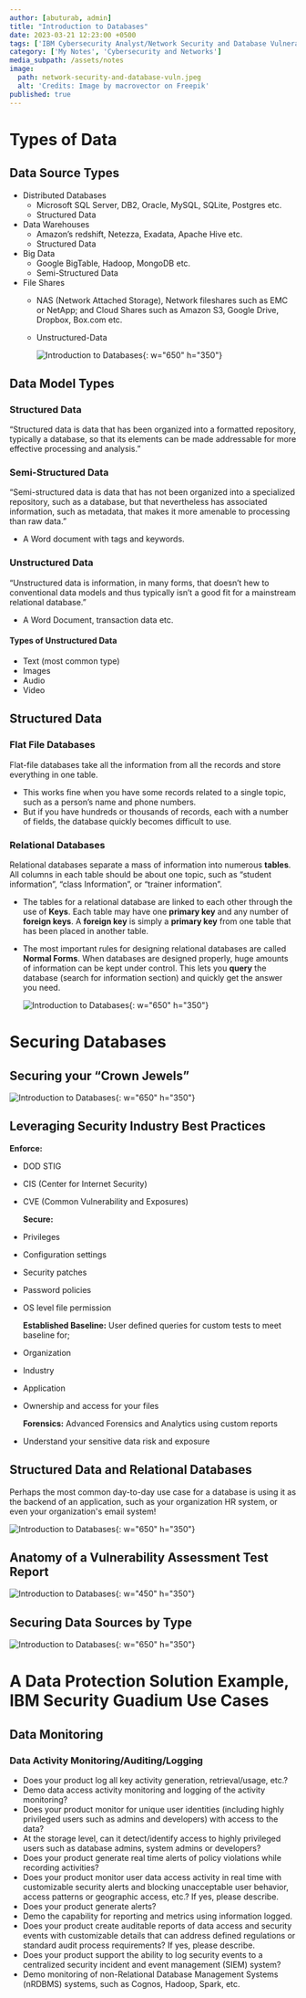```yaml
---
author: [abuturab, admin]
title: "Introduction to Databases"
date: 2023-03-21 12:23:00 +0500
tags: ['IBM Cybersecurity Analyst/Network Security and Database Vulnerabilities']
category: ['My Notes', 'Cybersecurity and Networks']
media_subpath: /assets/notes
image:
  path: network-security-and-database-vuln.jpeg
  alt: 'Credits: Image by macrovector on Freepik'
published: true
---
```


# **Types of Data**

## **Data Source Types**

- Distributed Databases
	- Microsoft SQL Server, DB2, Oracle, MySQL, SQLite, Postgres etc.
	- Structured Data
- Data Warehouses
	- Amazon’s redshift, Netezza, Exadata, Apache Hive etc.
	- Structured Data
- Big Data
	- Google BigTable, Hadoop, MongoDB etc.
	- Semi-Structured Data
- File Shares
	- NAS (Network Attached Storage), Network fileshares such as EMC or NetApp; and Cloud Shares such as Amazon S3, Google Drive, Dropbox, Box.com etc.
	- Unstructured-Data
	  
	  ![Introduction to Databases](Introduction%20to%20Databases.png){: w="650" h="350"}

## **Data Model Types**

### Structured Data
  
  “Structured data is data that has been organized into a formatted repository, typically a database, so that its elements can be made addressable for more effective processing and analysis.”

### Semi-Structured Data
  
  “Semi-structured data is data that has not been organized into a specialized repository, such as a database, but that nevertheless has associated information, such as metadata, that makes it more amenable to processing than raw data.”
- A Word document with tags and keywords.

### **Unstructured Data**
  
  “Unstructured data is information, in many forms, that doesn’t hew to conventional data models and thus typically isn’t a good fit for a mainstream relational database.”
- A Word Document, transaction data etc.

#### Types of Unstructured Data

- Text (most common type)
- Images
- Audio
- Video

## **Structured Data**

### Flat File Databases
  
  Flat-file databases take all the information from all the records and store everything in one table.
- This works fine when you have some records related to a single topic, such as a person’s name and phone numbers.
- But if you have hundreds or thousands of records, each with a number of fields, the database quickly becomes difficult to use.

### Relational Databases
  
  Relational databases separate a mass of information into numerous **tables**. All columns in each table should be about one topic, such as “student information”, “class Information”, or “trainer information”.
- The tables for a relational database are linked to each other through the use of **Keys**. Each table may have one **primary key** and any number of **foreign keys**. A **foreign key** is simply a **primary key** from one table that has been placed in another table.
- The most important rules for designing relational databases are called **Normal Forms**. When databases are designed properly, huge amounts of information can be kept under control. This lets you **query** the database (search for information section) and quickly get the answer you need.
  
  ![Introduction to Databases](Introduction%20to%20Databases-1.png){: w="650" h="350"}

# **Securing Databases**

## **Securing your “Crown Jewels”**
  
  ![Introduction to Databases](Introduction%20to%20Databases-2.png){: w="650" h="350"}

## Leveraging Security Industry Best Practices
  
  **Enforce:**
- DOD STIG
- CIS (Center for Internet Security)
- CVE (Common Vulnerability and Exposures)
  
  **Secure:**
- Privileges
- Configuration settings
- Security patches
- Password policies
- OS level file permission
  
  **Established Baseline:**
  User defined queries for custom tests to meet baseline for;
- Organization
- Industry
- Application
- Ownership and access for your files
  
  **Forensics:**
  Advanced Forensics and Analytics using custom reports
- Understand your sensitive data risk and exposure

## **Structured Data and Relational Databases**
  
  Perhaps the most common day-to-day use case for a database is using it as the backend of an application, such as your organization HR system, or even your organization's email system!
  
  ![Introduction to Databases](Introduction%20to%20Databases-3.png){: w="650" h="350"}

## **Anatomy of a Vulnerability Assessment Test Report**
  
  ![Introduction to Databases](Introduction%20to%20Databases-4.png){: w="450" h="350"}

## **Securing Data Sources by Type**
  
  ![Introduction to Databases](Introduction%20to%20Databases-5.png){: w="650" h="350"}

# **A Data Protection Solution Example, IBM Security Guadium Use Cases**

## **Data Monitoring**

### Data Activity Monitoring/Auditing/Logging

- Does your product log all key activity generation, retrieval/usage, etc.?
- Demo data access activity monitoring and logging of the activity monitoring?
- Does your product monitor for unique user identities (including highly privileged users such as admins and developers) with access to the data?
- At the storage level, can it detect/identify access to highly privileged users such as database admins, system admins or developers?
- Does your product generate real time alerts of policy violations while recording activities?
- Does your product monitor user data access activity in real time with customizable security alerts and blocking unacceptable user behavior, access patterns or geographic access, etc.? If yes, please describe.
- Does your product generate alerts?
- Demo the capability for reporting and metrics using information logged.
- Does your product create auditable reports of data access and security events with customizable details that can address defined regulations or standard audit process requirements? If yes, please describe.
- Does your product support the ability to log security events to a centralized security incident and event management (SIEM) system?
- Demo monitoring of non-Relational Database Management Systems (nRDBMS) systems, such as Cognos, Hadoop, Spark, etc.